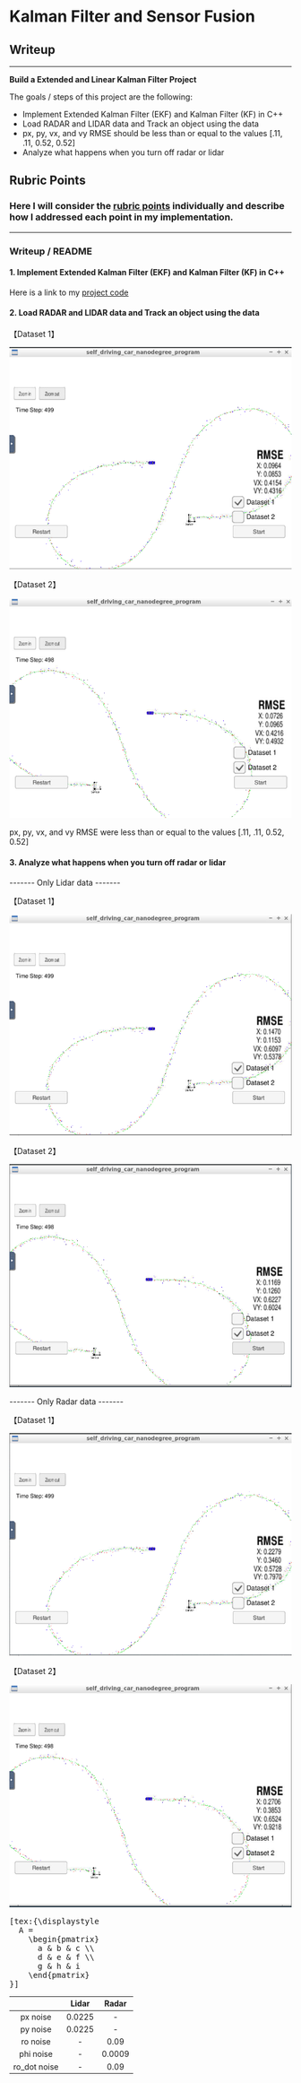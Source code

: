 # **Kalman Filter and Sensor Fusion** 

## Writeup

---

**Build a Extended and Linear Kalman Filter Project**

The goals / steps of this project are the following:
* Implement Extended Kalman Filter (EKF) and Kalman Filter (KF) in C++
* Load RADAR and LIDAR data and Track an object using the data
* px, py, vx, and vy RMSE should be less than or equal to the values [.11, .11, 0.52, 0.52]
* Analyze what happens when you turn off radar or lidar


## Rubric Points
### Here I will consider the [rubric points](https://review.udacity.com/#!/rubrics/748/view) individually and describe how I addressed each point in my implementation.  

---
### Writeup / README

#### 1. Implement Extended Kalman Filter (EKF) and Kalman Filter (KF) in C++

Here is a link to my [project code](./src)

#### 2. Load RADAR and LIDAR data and Track an object using the data

【Dataset 1】

![alt text](./results/SF_1.png)

【Dataset 2】

![alt text](./results/SF_2.png)

px, py, vx, and vy RMSE were less than or equal to the values [.11, .11, 0.52, 0.52]

#### 3. Analyze what happens when you turn off radar or lidar

------- Only Lidar data -------

【Dataset 1】

![alt text](./results/LIDAR_1.png)

【Dataset 2】

![alt text](./results/LIDAR_2.png)

------- Only Radar data -------

【Dataset 1】

![alt text](./results/RADAR_1.png)

【Dataset 2】

![alt text](./results/RADAR_2.png)

<pre style="border: none; font-size: 100%;">
[tex:{\displaystyle 
  A =
    \begin{pmatrix}
      a & b & c \\
      d & e & f \\
      g & h & i
    \end{pmatrix}
}]
</pre>

|       | Lidar | Radar |
|:-----------:|:------------:|:------------:|
| px noise | 0.0225 | - |
| py noise | 0.0225 | - |
| ro noise | - | 0.09 |
| phi noise | - | 0.0009 |
| ro_dot noise | - | 0.09 |
